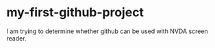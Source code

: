 # my-first-github-project
I am trying to determine whether github can be used with NVDA screen reader.
